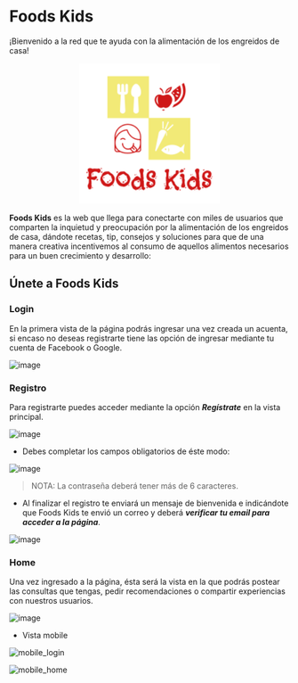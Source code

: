 # Foods Kids
¡Bienvenido a la red que te ayuda con la alimentación de los engreidos de casa!

<center>
<img  src="./img/logo1.png" width=50%/>
</center>

**Foods Kids** es la web que llega para conectarte con miles de usuarios que comparten la inquietud y preocupación por la alimentación de los engreidos de casa, dándote recetas, tip, consejos y soluciones para que de una manera creativa incentivemos al consumo de aquellos alimentos necesarios para un buen crecimiento y desarrollo:

## Únete a Foods Kids

### Login

En la primera vista de la página podrás ingresar una vez creada un acuenta, si encaso no deseas registrarte tiene las opción de ingresar mediante tu cuenta de Facebook o Google.

![image](https://user-images.githubusercontent.com/51327685/64070420-c48d6300-cc24-11e9-8619-afb157162241.png)

### Registro

Para registrarte puedes acceder mediante la opción **_Regístrate_** en la vista principal.

![image](https://user-images.githubusercontent.com/51327685/64070438-41b8d800-cc25-11e9-8534-cba76c4ea5df.png)

* Debes completar los campos obligatorios de éste modo:

![image](https://user-images.githubusercontent.com/51327685/64070493-ceb06100-cc26-11e9-9804-6c441e265c8c.png)

> NOTA: La contraseña deberá tener más de 6 caracteres.

* Al finalizar el registro te enviará un mensaje de bienvenida e indicándote que Foods Kids te envió un correo y deberá **_verificar tu email para acceder a la página_**.

![image](https://user-images.githubusercontent.com/51327685/64070528-93faf880-cc27-11e9-9684-a3cbdfa882e5.png)

### Home

Una vez ingresado a la página, ésta será la vista en la que podrás postear las consultas que tengas, pedir recomendaciones o compartir experiencias con nuestros usuarios.

![image](https://user-images.githubusercontent.com/51327685/64070549-6e222380-cc28-11e9-912d-9c6fc8ec85cd.png)

* Vista mobile

![mobile_login](https://user-images.githubusercontent.com/51327685/64070711-408ba900-cc2d-11e9-9602-0a82fc9accaa.png)

![mobile_home](https://user-images.githubusercontent.com/51327685/64070713-54370f80-cc2d-11e9-8700-e06e29e6fe9b.png)
